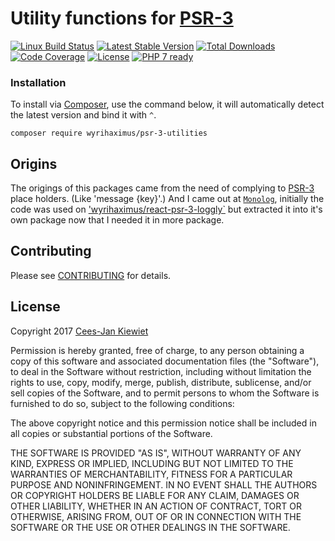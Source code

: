 # Utility functions for [PSR-3](http://www.php-fig.org/psr/psr-3/)

[![Linux Build Status](https://travis-ci.org/WyriHaximus/php-psr-3-utilities.png)](https://travis-ci.org/WyriHaximus/php-psr-3-utilities)
[![Latest Stable Version](https://poser.pugx.org/WyriHaximus/psr-3-utilities/v/stable.png)](https://packagist.org/packages/WyriHaximus/psr-3-utilities)
[![Total Downloads](https://poser.pugx.org/WyriHaximus/psr-3-utilities/downloads.png)](https://packagist.org/packages/WyriHaximus/psr-3-utilities/stats)
[![Code Coverage](https://scrutinizer-ci.com/g/WyriHaximus/php-psr-3-utilities/badges/coverage.png?b=master)](https://scrutinizer-ci.com/g/WyriHaximus/php-psr-3-utilities/?branch=master)
[![License](https://poser.pugx.org/WyriHaximus/psr-3-utilities/license.png)](https://packagist.org/packages/wyrihaximus/psr-3-utilities)
[![PHP 7 ready](http://php7ready.timesplinter.ch/WyriHaximus/php-psr-3-utilities/badge.svg)](https://travis-ci.org/WyriHaximus/php-psr-3-utilities)

### Installation ###

To install via [Composer](http://getcomposer.org/), use the command below, it will automatically detect the latest version and bind it with `^`.

```
composer require wyrihaximus/psr-3-utilities 
```

## Origins ##

The origings of this packages came from the need of complying to [PSR-3](http://www.php-fig.org/psr/psr-3/) place holders. (Like 'message {key}'.) And I came out at [`Monolog`](https://github.com/Seldaek/monolog/blob/6e6586257d9fb231bf039563632e626cdef594e5/src/Monolog/Processor/PsrLogMessageProcessor.php), initially the code was used on ['wyrihaximus/react-psr-3-loggly`](https://github.com/WyriHaximus/reactphp-psr-3-loggly) but extracted it into it's own package now that I needed it in more package.

## Contributing ##

Please see [CONTRIBUTING](CONTRIBUTING.md) for details.

## License ##

Copyright 2017 [Cees-Jan Kiewiet](http://wyrihaximus.net/)

Permission is hereby granted, free of charge, to any person
obtaining a copy of this software and associated documentation
files (the "Software"), to deal in the Software without
restriction, including without limitation the rights to use,
copy, modify, merge, publish, distribute, sublicense, and/or sell
copies of the Software, and to permit persons to whom the
Software is furnished to do so, subject to the following
conditions:

The above copyright notice and this permission notice shall be
included in all copies or substantial portions of the Software.

THE SOFTWARE IS PROVIDED "AS IS", WITHOUT WARRANTY OF ANY KIND,
EXPRESS OR IMPLIED, INCLUDING BUT NOT LIMITED TO THE WARRANTIES
OF MERCHANTABILITY, FITNESS FOR A PARTICULAR PURPOSE AND
NONINFRINGEMENT. IN NO EVENT SHALL THE AUTHORS OR COPYRIGHT
HOLDERS BE LIABLE FOR ANY CLAIM, DAMAGES OR OTHER LIABILITY,
WHETHER IN AN ACTION OF CONTRACT, TORT OR OTHERWISE, ARISING
FROM, OUT OF OR IN CONNECTION WITH THE SOFTWARE OR THE USE OR
OTHER DEALINGS IN THE SOFTWARE.
